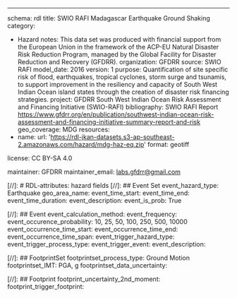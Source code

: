 ---
schema: rdl
title: SWIO RAFI Madagascar Earthquake Ground Shaking
category:
  - Hazard
notes: This data set was produced with financial support from the European Union in the framework of the ACP-EU Natural Disaster Risk Reduction Program, managed by the Global Facility for Disaster Reduction and Recovery (GFDRR).
organization: GFDRR
source: SWIO RAFI
model_date: 2016
version: 1
purpose: Quantification of site specific risk of flood, earthquakes, tropical cyclones, storm surge and tsunamis, to support improvement in the resiliency and capacity of South West Indian Ocean island states through the creation of disaster risk financing strategies.
project: GFDRR South West Indian Ocean Risk Assessment and Financing Initiative (SWIO-RAFI)
bibliography: SWIO RAFI Report https://www.gfdrr.org/en/publication/southwest-indian-ocean-risk-assessment-and-financing-initiative-summary-report-and-risk
geo_coverage: MDG
resources:
  - name: 
    url: 'https://rdl-jkan-datasets.s3-ap-southeast-2.amazonaws.com/hazard/mdg-haz-eq.zip'
    format: geotiff

license: CC BY-SA 4.0

maintainer: GFDRR
maintainer_email: labs.gfdrr@gmail.com

[//]: # RDL-attributes: hazard fields
[//]: ## Event Set
event_hazard_type: Earthquake
geo_area_name:
event_time_start:
event_time_end:
event_time_duration:
event_description:
event_is_prob: True

[//]: ## Event 
event_calculation_method:
event_frequency:
event_occurence_probability: 10, 25, 50, 100, 250, 500, 10000
event_occurrence_time_start:
event_occurrence_time_end:
event_occurrence_time_span:
event_trigger_hazard_type:
event_trigger_process_type:
event_trigger_event:
event_description:

[//]: ## FootprintSet
footprintset_process_type: Ground Motion
footprintset_IMT: PGA, g
footprintset_data_uncertainty:

[//]: ## Footprint
footprint_uncertainty_2nd_moment:
footprint_trigger_footprint:
